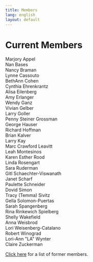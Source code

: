 ```yaml
---
title: Members
lang: english
layout: default
---
```


# Current Members

Marjory Appel  
Nan Bases  
Nancy Braman  
Lynne Cassouto  
BethAnn Cohen  
Cynthia Ehrenkrantz  
Alisa Eilenberg  
Amy Erlanger  
Wendy Ganz  
Vivian Gelber  
Larry Goller  
Penny Steiner Grossman  
George Hauser  
Richard Hoffman  
Brian Kalver  
Larry Kay  
Marc Crawford Leavitt  
Leah Montesinos  
Karen Esther Rood  
Linda Rosengart  
Sara Ruderman  
Gitl Schaechter-Viswanath  
Janet Scharf  
Paulette Schneider  
Dovid Simon  
Tracy (Temma) Sivitz  
Gella Solomon-Puertas  
Sarah Spangenberg  
Rina Rinkewich Spielberg  
Shelly Wakefield  
Anna Weisbrod  
Lori Weisenberg-Catalano  
Robert Winograd  
Lori-Ann "LA" Wynter  
Claire Zuckerman  

[Click here](alumni.html) for a list of former members.
